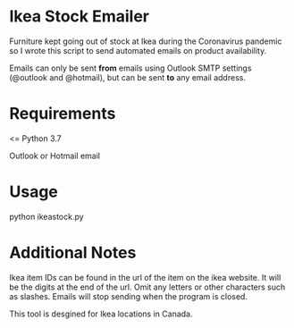 # Ikea Stock Emailer
Furniture kept going out of stock at Ikea during the Coronavirus pandemic so I wrote this script to send automated emails on product availability.

Emails can only be sent <b>from</b> emails using Outlook SMTP settings (@outlook and @hotmail), but can be sent <b>to</b> any email address.

# Requirements

<= Python 3.7

Outlook or Hotmail email

# Usage
python ikeastock.py 

# Additional Notes
Ikea item IDs can be found in the url of the item on the ikea website. It will be the digits at the end of the url. Omit any letters or other characters such as slashes.
Emails will stop sending when the program is closed.

This tool is desgined for Ikea locations in Canada.
